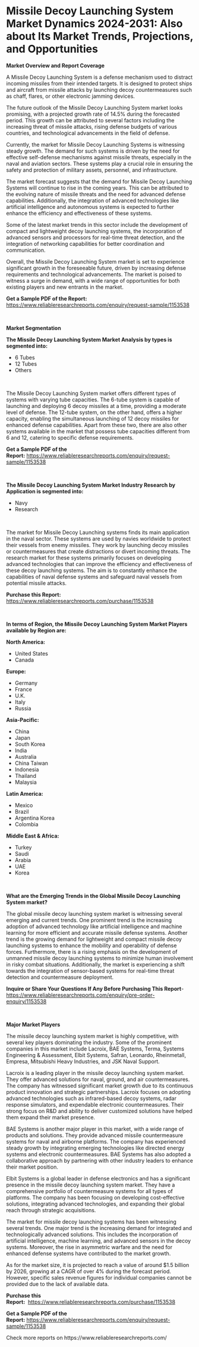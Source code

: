 <p><h1>Missile Decoy Launching System Market Dynamics 2024-2031: Also about Its Market Trends, Projections, and Opportunities</h1></p><p><strong>Market Overview and Report Coverage</strong></p>
<p><p>A Missile Decoy Launching System is a defense mechanism used to distract incoming missiles from their intended targets. It is designed to protect ships and aircraft from missile attacks by launching decoy countermeasures such as chaff, flares, or other electronic jamming devices.</p><p>The future outlook of the Missile Decoy Launching System market looks promising, with a projected growth rate of 14.5% during the forecasted period. This growth can be attributed to several factors including the increasing threat of missile attacks, rising defense budgets of various countries, and technological advancements in the field of defense.</p><p>Currently, the market for Missile Decoy Launching Systems is witnessing steady growth. The demand for such systems is driven by the need for effective self-defense mechanisms against missile threats, especially in the naval and aviation sectors. These systems play a crucial role in ensuring the safety and protection of military assets, personnel, and infrastructure.</p><p>The market forecast suggests that the demand for Missile Decoy Launching Systems will continue to rise in the coming years. This can be attributed to the evolving nature of missile threats and the need for advanced defense capabilities. Additionally, the integration of advanced technologies like artificial intelligence and autonomous systems is expected to further enhance the efficiency and effectiveness of these systems.</p><p>Some of the latest market trends in this sector include the development of compact and lightweight decoy launching systems, the incorporation of advanced sensors and processors for real-time threat detection, and the integration of networking capabilities for better coordination and communication.</p><p>Overall, the Missile Decoy Launching System market is set to experience significant growth in the foreseeable future, driven by increasing defense requirements and technological advancements. The market is poised to witness a surge in demand, with a wide range of opportunities for both existing players and new entrants in the market.</p></p>
<p><strong>Get a Sample PDF of the Report:</strong> <a href="https://www.reliableresearchreports.com/enquiry/request-sample/1153538">https://www.reliableresearchreports.com/enquiry/request-sample/1153538</a></p>
<p>&nbsp;</p>
<p><strong>Market Segmentation</strong></p>
<p><strong>The Missile Decoy Launching System Market Analysis by types is segmented into:</strong></p>
<p><ul><li>6 Tubes</li><li>12 Tubes</li><li>Others</li></ul></p>
<p>&nbsp;</p>
<p><p>The Missile Decoy Launching System market offers different types of systems with varying tube capacities. The 6-tube system is capable of launching and deploying 6 decoy missiles at a time, providing a moderate level of defense. The 12-tube system, on the other hand, offers a higher capacity, enabling the simultaneous launching of 12 decoy missiles for enhanced defense capabilities. Apart from these two, there are also other systems available in the market that possess tube capacities different from 6 and 12, catering to specific defense requirements.</p></p>
<p><strong>Get a Sample PDF of the Report:</strong>&nbsp;<a href="https://www.reliableresearchreports.com/enquiry/request-sample/1153538">https://www.reliableresearchreports.com/enquiry/request-sample/1153538</a></p>
<p>&nbsp;</p>
<p><strong>The Missile Decoy Launching System Market Industry Research by Application is segmented into:</strong></p>
<p><ul><li>Navy</li><li>Research</li></ul></p>
<p>&nbsp;</p>
<p><p>The market for Missile Decoy Launching systems finds its main application in the naval sector. These systems are used by navies worldwide to protect their vessels from enemy missiles. They work by launching decoy missiles or countermeasures that create distractions or divert incoming threats. The research market for these systems primarily focuses on developing advanced technologies that can improve the efficiency and effectiveness of these decoy launching systems. The aim is to constantly enhance the capabilities of naval defense systems and safeguard naval vessels from potential missile attacks.</p></p>
<p><strong>Purchase this Report:</strong>&nbsp; <a href="https://www.reliableresearchreports.com/purchase/1153538">https://www.reliableresearchreports.com/purchase/1153538</a></p>
<p>&nbsp;</p>
<p><strong>In terms of Region, the Missile Decoy Launching System Market Players available by Region are:</strong></p>
<p>
    <p> <strong> North America: </strong>
        <ul>
            <li>United States</li>
            <li>Canada</li>
        </ul>
        </p> 
    <p> <strong> Europe: </strong>
        <ul>
            <li>Germany</li>
            <li>France</li>
            <li>U.K.</li>
            <li>Italy</li>
            <li>Russia</li>
        </ul>
        </p> 
    <p> <strong> Asia-Pacific: </strong>
        <ul>
            <li>China</li>
            <li>Japan</li>
            <li>South Korea</li>
            <li>India</li>
            <li>Australia</li>
            <li>China Taiwan</li>
            <li>Indonesia</li>
            <li>Thailand</li>
            <li>Malaysia</li>
        </ul>
        </p> 
    <p> <strong> Latin America: </strong>
        <ul>
            <li>Mexico</li>
            <li>Brazil</li>
            <li>Argentina Korea</li>
            <li>Colombia</li>
        </ul>
        </p> 
    <p> <strong> Middle East & Africa: </strong>
        <ul>
            <li>Turkey</li>
            <li>Saudi</li>
            <li>Arabia</li>
            <li>UAE</li>
            <li>Korea</li>
        </ul>
    </p>
    </p>
<p>&nbsp;</p>
<p><strong>What are the Emerging Trends in the Global Missile Decoy Launching System market?</strong></p>
<p><p>The global missile decoy launching system market is witnessing several emerging and current trends. One prominent trend is the increasing adoption of advanced technology like artificial intelligence and machine learning for more efficient and accurate missile defense systems. Another trend is the growing demand for lightweight and compact missile decoy launching systems to enhance the mobility and operability of defense forces. Furthermore, there is a rising emphasis on the development of unmanned missile decoy launching systems to minimize human involvement in risky combat situations. Additionally, the market is experiencing a shift towards the integration of sensor-based systems for real-time threat detection and countermeasure deployment.</p></p>
<p><strong>Inquire or Share Your Questions If Any Before Purchasing This Report</strong>- <a href="https://www.reliableresearchreports.com/enquiry/pre-order-enquiry/1153538">https://www.reliableresearchreports.com/enquiry/pre-order-enquiry/1153538</a></p>
<p>&nbsp;</p>
<p><strong>Major Market Players</strong></p>
<p><p>The missile decoy launching system market is highly competitive, with several key players dominating the industry. Some of the prominent companies in this market include Lacroix, BAE Systems, Terma, Systems Engineering & Assessment, Elbit Systems, Safran, Leonardo, Rheinmetall, Empresa, Mitsubishi Heavy Industries, and JSK Naval Support.</p><p>Lacroix is a leading player in the missile decoy launching system market. They offer advanced solutions for naval, ground, and air countermeasures. The company has witnessed significant market growth due to its continuous product innovation and strategic partnerships. Lacroix focuses on adopting advanced technologies such as infrared-based decoy systems, radar response simulators, and expendable electronic countermeasures. Their strong focus on R&D and ability to deliver customized solutions have helped them expand their market presence.</p><p>BAE Systems is another major player in this market, with a wide range of products and solutions. They provide advanced missile countermeasure systems for naval and airborne platforms. The company has experienced steady growth by integrating emerging technologies like directed energy systems and electronic countermeasures. BAE Systems has also adopted a collaborative approach by partnering with other industry leaders to enhance their market position.</p><p>Elbit Systems is a global leader in defense electronics and has a significant presence in the missile decoy launching system market. They have a comprehensive portfolio of countermeasure systems for all types of platforms. The company has been focusing on developing cost-effective solutions, integrating advanced technologies, and expanding their global reach through strategic acquisitions.</p><p>The market for missile decoy launching systems has been witnessing several trends. One major trend is the increasing demand for integrated and technologically advanced solutions. This includes the incorporation of artificial intelligence, machine learning, and advanced sensors in the decoy systems. Moreover, the rise in asymmetric warfare and the need for enhanced defense systems have contributed to the market growth.</p><p>As for the market size, it is projected to reach a value of around $1.5 billion by 2026, growing at a CAGR of over 4% during the forecast period. However, specific sales revenue figures for individual companies cannot be provided due to the lack of available data.</p></p>
<p><strong>Purchase this Report:</strong>&nbsp;&nbsp;<a href="https://www.reliableresearchreports.com/purchase/1153538">https://www.reliableresearchreports.com/purchase/1153538</a></p>
<p></p>
<p><strong>Get a Sample PDF of the Report:</strong>&nbsp;<a href="https://www.reliableresearchreports.com/enquiry/request-sample/1153538">https://www.reliableresearchreports.com/enquiry/request-sample/1153538</a></p>
<p>Check more reports on https://www.reliableresearchreports.com/</p>